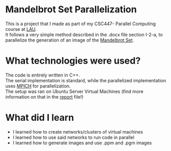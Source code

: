 # Mandelbrot Set Parallelization
This is a project that I made as part of my CSC447- Parallel Computing course at [LAU](https://www.lau.edu.lb). <br>
It follows a very simple method described in the .docx file section I-2-a, to parallelize the generation of an image of the [Mandelbrot Set](https://en.wikipedia.org/wiki/Mandelbrot_set).

# What technologies were used?
The code is entirely written in C++.<br>
The serial implementation is standard, while the parallelized implementation uses [MPICH](https://www.mpich.org/) for parallelization.<br>
The setup was ran on Ubuntu Server Virtual Machines (find more information on that in the [report](https://github.com/jalal-elzein/Mandlebrot-Set-Parallelization/blob/main/Report.docx) file!)

# What did I learn
- I learned how to create networks/clusters of virtual machines
- I learned how to use said networks to run code in parallel
- I learned how to generate images and use .ppm and .pgm images
